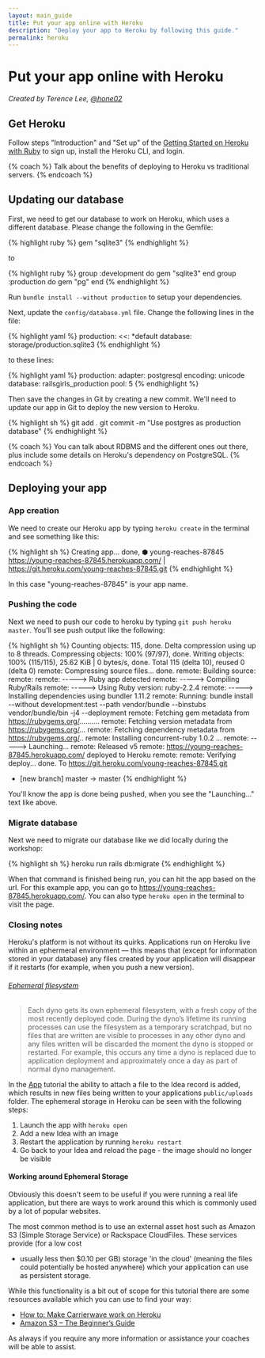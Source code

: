 ```yaml
---
layout: main_guide
title: Put your app online with Heroku
description: "Deploy your app to Heroku by following this guide."
permalink: heroku
---
```


# Put your app online with Heroku

*Created by Terence Lee, [@hone02](https://twitter.com/hone02)*

## Get Heroku

Follow steps "Introduction" and "Set up" of the
[Getting Started on Heroku with Ruby][heroku-guide] to sign up, install the
Heroku CLI, and login.

{% coach %}
Talk about the benefits of deploying to Heroku vs traditional servers.
{% endcoach %}

[heroku-guide]: https://devcenter.heroku.com/articles/getting-started-with-ruby#introduction

## Updating our database

First, we need to get our database to work on Heroku, which uses a different
database. Please change the following in the Gemfile:

{% highlight ruby %}
gem "sqlite3"
{% endhighlight %}

to

{% highlight ruby %}
group :development do
  gem "sqlite3"
end
group :production do
  gem "pg"
end
{% endhighlight %}

Run `bundle install --without production` to setup your dependencies.

Next, update the `config/database.yml` file.
Change the following lines in the file:

{% highlight yaml %}
production:
  <<: *default
  database: storage/production.sqlite3
{% endhighlight %}

to these lines:

{% highlight yaml %}
production:
  adapter: postgresql
  encoding: unicode
  database: railsgirls_production
  pool: 5
{% endhighlight %}

Then save the changes in Git by creating a new commit. We'll need to update our app in Git to deploy the new version to Heroku.

{% highlight sh %}
git add .
git commit -m "Use postgres as production database"
{% endhighlight %}

{% coach %}
You can talk about RDBMS and the different ones out there, plus include some details on Heroku's dependency on PostgreSQL.
{% endcoach %}

## Deploying your app

### App creation

We need to create our Heroku app by typing `heroku create` in the terminal and
see something like this:

{% highlight sh %}
Creating app... done, ⬢ young-reaches-87845
https://young-reaches-87845.herokuapp.com/ | https://git.heroku.com/young-reaches-87845.git
{% endhighlight %}

In this case "young-reaches-87845" is your app name.

### Pushing the code

Next we need to push our code to heroku by typing `git push heroku master`.
You'll see push output like the following:

{% highlight sh %}
Counting objects: 115, done.
Delta compression using up to 8 threads.
Compressing objects: 100% (97/97), done.
Writing objects: 100% (115/115), 25.62 KiB | 0 bytes/s, done.
Total 115 (delta 10), reused 0 (delta 0)
remote: Compressing source files... done.
remote: Building source:
remote:
remote: -----> Ruby app detected
remote: -----> Compiling Ruby/Rails
remote: -----> Using Ruby version: ruby-2.2.4
remote: -----> Installing dependencies using bundler 1.11.2
remote:        Running: bundle install --without development:test --path vendor/bundle --binstubs vendor/bundle/bin -j4 --deployment
remote:        Fetching gem metadata from https://rubygems.org/..........
remote:        Fetching version metadata from https://rubygems.org/...
remote:        Fetching dependency metadata from https://rubygems.org/..
remote:        Installing concurrent-ruby 1.0.2
...
remote: -----> Launching...
remote:        Released v5
remote:        https://young-reaches-87845.herokuapp.com/ deployed to Heroku
remote:
remote: Verifying deploy... done.
To https://git.heroku.com/young-reaches-87845.git
 * [new branch]      master -> master
{% endhighlight %}

You'll know the app is done being pushed, when you see the "Launching..." text like above.

### Migrate database

Next we need to migrate our database like we did locally during the workshop:

{% highlight sh %}
heroku run rails db:migrate
{% endhighlight %}

When that command is finished being run, you can hit the app based on the url.
For this example app, you can go to <https://young-reaches-87845.herokuapp.com/>.
You can also type `heroku open` in the terminal to visit the page.

### Closing notes

Heroku's platform is not without its quirks. Applications run on Heroku live
within an ephermeral environment — this means that (except for information
stored in your database) any files created by your application will disappear
if it restarts (for example, when you push a new version).

###### [Ephemeral filesystem][ephemeral-filesystem]

> Each dyno gets its own ephemeral filesystem, with a fresh copy of the most
> recently deployed code. During the dyno’s lifetime its running processes can
> use the filesystem as a temporary scratchpad, but no files that are written
> are visible to processes in any other dyno and any files written will be
> discarded the moment the dyno is stopped or restarted. For example, this
> occurs any time a dyno is replaced due to application deployment and
> approximately once a day as part of normal dyno management.

In the [App](/app) tutorial the ability to attach a file to the Idea record is
added, which results in new files being written to your applications
`public/uploads` folder. The ephemeral storage in Heroku can be seen with the
following steps:

1. Launch the app with `heroku open`
2. Add a new Idea with an image
3. Restart the application by running `heroku restart`
4. Go back to your Idea and reload the page - the image should no longer be visible

[ephemeral-filesystem]: https://devcenter.heroku.com/articles/dynos#ephemeral-filesystem

#### Working around Ephemeral Storage

Obviously this doesn't seem to be useful if you were running a real life
application, but there are ways to work around this which is commonly used by
a lot of popular websites.

The most common method is to use an external asset host such as Amazon S3 (Simple
Storage Service) or Rackspace CloudFiles. These services provide (for a low cost
- usually less then $0.10 per GB) storage 'in the cloud' (meaning the files
could potentially be hosted anywhere) which your application can use as persistent storage.

While this functionality is a bit out of scope for this tutorial there are some
resources available which you can use to find your way:

* [How to: Make Carrierwave work on Heroku](https://github.com/carrierwaveuploader/carrierwave/wiki/How-to%3A-Make-Carrierwave-work-on-Heroku)
* [Amazon S3 – The Beginner’s Guide](https://www.hongkiat.com/blog/amazon-s3-the-beginners-guide/)

As always if you require any more information or assistance your coaches will be able to assist.
